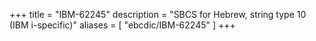 +++
title = "IBM-62245"
description = "SBCS for Hebrew, string type 10 (IBM i-specific)"
aliases = [ "ebcdic/IBM-62245" ]
+++
